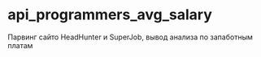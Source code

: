 # api_programmers_avg_salary
Парвинг сайто HeadHunter и SuperJob, вывод анализа по запаботным платам
